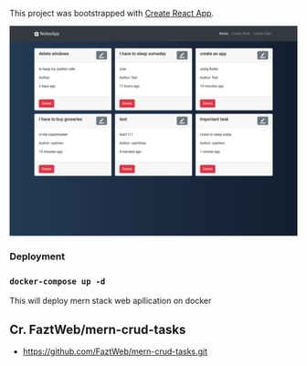 This project was bootstrapped with [Create React App](https://github.com/facebook/create-react-app).

![](screenshot.png)

### Deployment

### `docker-compose up -d`

This will deploy mern stack web apllication on docker

## Cr. FaztWeb/mern-crud-tasks 
- https://github.com/FaztWeb/mern-crud-tasks.git
